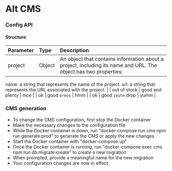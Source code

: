 # Alt CMS

### Config API

#### Structure

| Parameter    | Type              | Description |
|:-------------|:------------------|:------------|
| project      | Object            | An object that contains information about a project, including its name and URL. The object has two properties:

name: a string that represents the name of the project.
url: a string that represents the URL associated with the project. |
| out of stock | good and plenty   | nice        |
| ok           | good `oreos`      | hmm         |
| ok           | good `zoute` drop | yumm        |

### CMS generation
- To change the CMS configuration, first stop the Docker container
- Make the necessary changes to the configuration file
- While the Docker container is down, run "docker-compose run cms npm run generate:prod" to generate the CMS or apply the new changes
- Start the Docker container with "docker-compose up"
- Once the Docker container is running, run "docker-compose exec cms npm run db:migrate:create" to create a new migration
- When prompted, provide a meaningful name for the new migration
- Your configuration changes are now in effect
